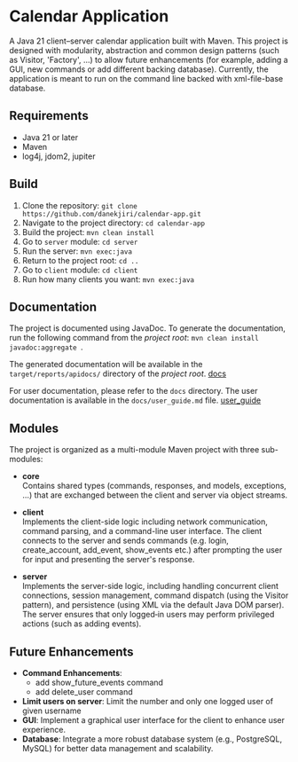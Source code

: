 # Calendar Application

A Java 21 client–server calendar application built with Maven. This project is designed with modularity, abstraction and common design patterns (such as Visitor, 'Factory', ...) to allow future enhancements (for example, adding a GUI, new commands or add different backing database). Currently, the application is meant to run on the command line backed with xml-file-base database.

## Requirements

- Java 21 or later
- Maven
- log4j, jdom2, jupiter

## Build

1. Clone the repository: `git clone https://github.com/danekjiri/calendar-app.git`
2. Navigate to the project directory: `cd calendar-app`
3. Build the project: `mvn clean install`
4. Go to `server` module: `cd server`
5. Run the server: `mvn exec:java`
6. Return to the project root: `cd ..`
7. Go to `client` module: `cd client`
8. Run how many clients you want: `mvn exec:java`

## Documentation
The project is documented using JavaDoc. To generate the documentation, run the following command from the *project root*: `mvn clean install javadoc:aggregate `.

The generated documentation will be available in the `target/reports/apidocs/` directory of the *project root*. [docs](calendar-application/target/reports/apidocs/index.html)

For user documentation, please refer to the `docs` directory. The user documentation is available in the `docs/user_guide.md` file. [user_guide](docs/user_guide.md)

## Modules

The project is organized as a multi-module Maven project with three sub-modules:

- **core**  
  Contains shared types (commands, responses, and models, exceptions, ...) that are exchanged between the client and server via object streams.

- **client**  
  Implements the client-side logic including network communication, command parsing, and a command-line user interface. The client connects to the server and sends commands (e.g. login, create_account, add_event, show_events etc.) after prompting the user for input and presenting the server's response.

- **server**  
  Implements the server-side logic, including handling concurrent client connections, session management, command dispatch (using the Visitor pattern), and persistence (using XML via the default Java DOM parser). The server ensures that only logged‐in users may perform privileged actions (such as adding events).

## Future Enhancements
- **Command Enhancements**:
  -  add show_future_events command
  -  add delete_user command
- **Limit users on server**: Limit the number and only one logged user of given username
- **GUI**: Implement a graphical user interface for the client to enhance user experience.
- **Database**: Integrate a more robust database system (e.g., PostgreSQL, MySQL) for better data management and scalability.
